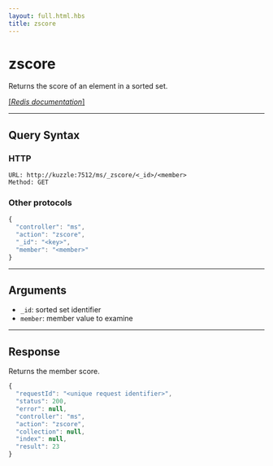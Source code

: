 ```yaml
---
layout: full.html.hbs
title: zscore
---
```


# zscore

Returns the score of an element in a sorted set.

[[_Redis documentation_]](https://redis.io/commands/zscore)

---

## Query Syntax

### HTTP

```http
URL: http://kuzzle:7512/ms/_zscore/<_id>/<member>
Method: GET
```

### Other protocols

```js
{
  "controller": "ms",
  "action": "zscore",
  "_id": "<key>",
  "member": "<member>"
}
```

---

## Arguments

* `_id`: sorted set identifier
* `member`: member value to examine

---

## Response

Returns the member score.

```javascript
{
  "requestId": "<unique request identifier>",
  "status": 200,
  "error": null,
  "controller": "ms",
  "action": "zscore",
  "collection": null,
  "index": null,
  "result": 23
}
```
